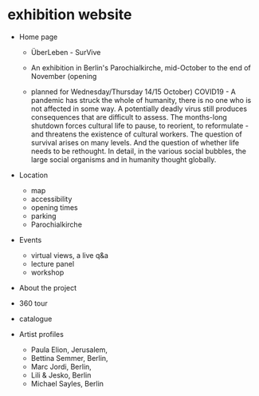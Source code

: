 # exhibition website

- Home page

  - ÜberLeben - SurVive
  - An exhibition in Berlin's Parochialkirche, mid-October to the end of November (opening

  - planned for Wednesday/Thursday 14/15 October)
    COVID19 - A pandemic has struck the whole of humanity, there is no one who is not affected
    in some way. A potentially deadly virus still produces consequences that are difficult to
    assess. The months-long shutdown forces cultural life to pause, to reorient, to reformulate -
    and threatens the existence of cultural workers. The question of survival arises on many
    levels. And the question of whether life needs to be rethought. In detail, in the various social
    bubbles, the large social organisms and in humanity thought globally.

- Location
  - map
  - accessibility
  - opening times
  - parking
  - Parochialkirche
- Events

  - virtual views, a live q&a
  - lecture panel
  - workshop

- About the project
- 360 tour
- catalogue
- Artist profiles
  - Paula Elion, Jerusalem,
  - Bettina Semmer, Berlin,
  - Marc Jordi, Berlin,
  - Lili & Jesko, Berlin
  - Michael Sayles, Berlin
